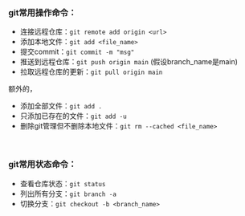 <h3>git常用操作命令：</h3>

- 连接远程仓库：`git remote add origin <url>`
- 添加本地文件：`git add <file_name>`
- 提交commit：`git commit -m "msg"`
- 推送到远程仓库：`git push origin main` (假设branch_name是main)
- 拉取远程仓库的更新：`git pull origin main`

额外的，
- 添加全部文件：`git add .`
- 只添加已存在的文件：`git add -u`
- 删除git管理但不删除本地文件：`git rm --cached <file_name>`

</br>

<h3>git常用状态命令：</h3>

- 查看仓库状态：`git status`
- 列出所有分支：`git branch -a`
- 切换分支：`git checkout -b <branch_name>`